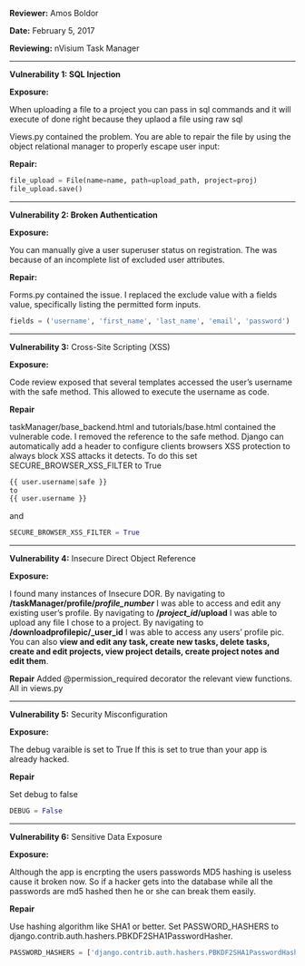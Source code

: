 **Reviewer:** Amos Boldor

**Date:** February 5, 2017

**Reviewing:** nVisium Task Manager


----------------------

**Vulnerability 1: SQL Injection**

**Exposure:**

When uploading a file to a project you can pass in sql commands and it will execute of done right because they uplaod a file using raw sql

Views.py contained the problem.  You are able to repair the file by using the object relational manager to properly escape user input:

**Repair:**
```python
file_upload = File(name=name, path=upload_path, project=proj)
file_upload.save()
```

----------------------
**Vulnerability 2: Broken Authentication**

**Exposure:**

You can manually give a user superuser status on registration. The was because of an incomplete list of excluded user attributes. 

**Repair:**

Forms.py contained the issue. I replaced the exclude value with a fields value, specifically listing the permitted form inputs. 
```python
fields = ('username', 'first_name', 'last_name', 'email', 'password')
```

----------------------
**Vulnerability 3:** Cross-Site Scripting (XSS)

**Exposure:**

Code review exposed that several templates accessed the user’s username with the safe method. This allowed to execute the username as code.

**Repair**

taskManager/base_backend.html and tutorials/base.html contained the vulnerable code. I removed the reference to the safe method.
Django can automatically add a header to configure clients browsers XSS protection to always block XSS attacks it detects. To do this set SECURE_BROWSER_XSS_FILTER to True
```python
{{ user.username|safe }}
to
{{ user.username }}
```
and
```python
SECURE_BROWSER_XSS_FILTER = True
```

----------------------
**Vulnerability 4:** Insecure Direct Object Reference

**Exposure:**

I found many instances of Insecure DOR. 
By navigating to **/taskManager/profile/_profile_number_** I was able to access and edit any existing user’s profile.
By navigating to **/_project_id_/upload** I was able to upload any file I chose to a project.
By navigating to **/downloadprofilepic/_user_id** I was able to access any users’ profile pic.
You can also **view and edit any task, create new tasks, delete tasks, create and edit projects, view project details, create project notes and edit them**.

**Repair**
Added @permission_required decorator the relevant view functions.
All in views.py

----------------------
**Vulnerability 5:** Security Misconfiguration

**Exposure:**

The debug varaible is set to True
If this is set to true than your app is already hacked.

**Repair**

Set debug to false

```python
DEBUG = False
```

----------------------
**Vulnerability 6:** Sensitive Data Exposure

**Exposure:**

Although the app is encrpting the users passwords MD5 hashing is useless cause it broken now.
So if a hacker gets into the database while all the passwords are md5 hashed then he or she can break them easily.

**Repair**

Use hashing algorithm like SHA1 or better.
Set PASSWORD_HASHERS to django.contrib.auth.hashers.PBKDF2SHA1PasswordHasher.

```python
PASSWORD_HASHERS = ['django.contrib.auth.hashers.PBKDF2SHA1PasswordHasher']
```
